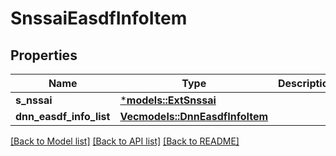 # SnssaiEasdfInfoItem

## Properties
Name | Type | Description | Notes
------------ | ------------- | ------------- | -------------
**s_nssai** | [***models::ExtSnssai**](ExtSnssai.md) |  | 
**dnn_easdf_info_list** | [**Vec<models::DnnEasdfInfoItem>**](DnnEasdfInfoItem.md) |  | 

[[Back to Model list]](../README.md#documentation-for-models) [[Back to API list]](../README.md#documentation-for-api-endpoints) [[Back to README]](../README.md)


